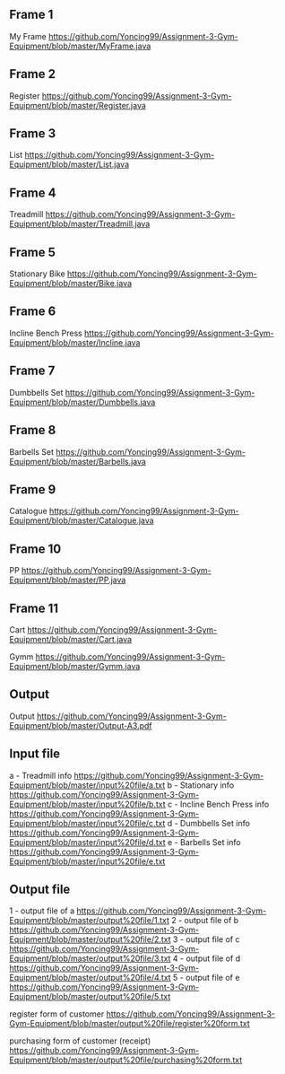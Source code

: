 ## Frame 1
My Frame
https://github.com/Yoncing99/Assignment-3-Gym-Equipment/blob/master/MyFrame.java

## Frame 2
Register
https://github.com/Yoncing99/Assignment-3-Gym-Equipment/blob/master/Register.java

## Frame 3
List
https://github.com/Yoncing99/Assignment-3-Gym-Equipment/blob/master/List.java

## Frame 4
Treadmill
https://github.com/Yoncing99/Assignment-3-Gym-Equipment/blob/master/Treadmill.java

## Frame 5
Stationary Bike
https://github.com/Yoncing99/Assignment-3-Gym-Equipment/blob/master/Bike.java

## Frame 6
Incline Bench Press
https://github.com/Yoncing99/Assignment-3-Gym-Equipment/blob/master/Incline.java

## Frame 7
Dumbbells Set
https://github.com/Yoncing99/Assignment-3-Gym-Equipment/blob/master/Dumbbells.java

## Frame 8
Barbells Set
https://github.com/Yoncing99/Assignment-3-Gym-Equipment/blob/master/Barbells.java

## Frame 9
Catalogue
https://github.com/Yoncing99/Assignment-3-Gym-Equipment/blob/master/Catalogue.java

## Frame 10
PP
https://github.com/Yoncing99/Assignment-3-Gym-Equipment/blob/master/PP.java

## Frame 11
Cart
https://github.com/Yoncing99/Assignment-3-Gym-Equipment/blob/master/Cart.java

Gymm
https://github.com/Yoncing99/Assignment-3-Gym-Equipment/blob/master/Gymm.java

## Output
Output
https://github.com/Yoncing99/Assignment-3-Gym-Equipment/blob/master/Output-A3.pdf

## Input file
a - Treadmill info
https://github.com/Yoncing99/Assignment-3-Gym-Equipment/blob/master/input%20file/a.txt
b - Stationary info
https://github.com/Yoncing99/Assignment-3-Gym-Equipment/blob/master/input%20file/b.txt
c - Incline Bench Press info
https://github.com/Yoncing99/Assignment-3-Gym-Equipment/blob/master/input%20file/c.txt
d - Dumbbells Set info
https://github.com/Yoncing99/Assignment-3-Gym-Equipment/blob/master/input%20file/d.txt
e - Barbells Set info
https://github.com/Yoncing99/Assignment-3-Gym-Equipment/blob/master/input%20file/e.txt

## Output file
1 - output file of a
https://github.com/Yoncing99/Assignment-3-Gym-Equipment/blob/master/output%20file/1.txt
2 - output file of b
https://github.com/Yoncing99/Assignment-3-Gym-Equipment/blob/master/output%20file/2.txt
3 - output file of c
https://github.com/Yoncing99/Assignment-3-Gym-Equipment/blob/master/output%20file/3.txt
4 - output file of d
https://github.com/Yoncing99/Assignment-3-Gym-Equipment/blob/master/output%20file/4.txt
5 - output file of e
https://github.com/Yoncing99/Assignment-3-Gym-Equipment/blob/master/output%20file/5.txt

register form of customer
https://github.com/Yoncing99/Assignment-3-Gym-Equipment/blob/master/output%20file/register%20form.txt

purchasing form of customer (receipt)
https://github.com/Yoncing99/Assignment-3-Gym-Equipment/blob/master/output%20file/purchasing%20form.txt

